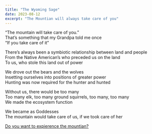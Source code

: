 ```yaml
---
title: "The Wyoming Sage"
date: 2023-08-12
excerpt: "The Mountian will always take care of you"
---
```


“The mountain will take care of you.”\
That’s something that my Grandpa told me once\
“If you take care of it”

There’s always been a symbiotic relationship between land and people\
From the Native American’s who preceded us on the land\
To us, who stole this land out of power

We drove out the bears and the wolves\
Insetting ourselves into positions of greater power\
Hunting was now required for the hunter and hunted

Without us, there would be too many\
Too many elk, too many ground squirrels, too many, too many\
We made the ecosystem function

We became as Goddesses\
The mountain would take care of us, if we took care of her

[Do you want to expierence the mountian?](/FEAR)
